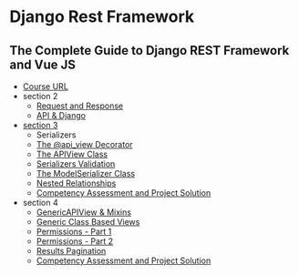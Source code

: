 # Django Rest Framework

## The Complete Guide to Django REST Framework and Vue JS
- [Course URL](https://www.udemy.com/course/the-complete-guide-to-django-rest-framework-and-vue-js/)
- section 2
    - [Request and Response](https://github.com/nameunji/study-python/tree/main/django_rest_framework/requests)
    - [API & Django](https://github.com/nameunji/study-python/tree/main/django_rest_framework/first_api_django/onlinestore)
- [section 3](https://github.com/nameunji/study-python/tree/main/django_rest_framework/section3-drf-level-one/newsapi)
    - Serializers
    - [The @api_view Decorator](https://github.com/nameunji/study-python/blob/main/django_rest_framework/section3-drf-level-one/newsapi/news/api/views.py)
    - [The APIView Class](https://github.com/nameunji/study-python/commit/5fa32248febe2388251e0c1431d1ed6ffc361ee9)
    - [Serializers Validation](https://github.com/nameunji/study-python/commit/30521efcc3c75475db2f1c3594a350e073aa5c83)
    - [The ModelSerializer Class](https://github.com/nameunji/study-python/commit/587f5c9b47b523a21fda33210e6dd68a8b24c3bf)
    - [Nested Relationships](https://github.com/nameunji/study-python/commit/8e0726cef76d936aebd53899f40c1b3edf6bcb76)
    - [Competency Assessment and Project Solution](https://github.com/nameunji/study-python/tree/main/django_rest_framework/section3-drf-level-one/jobboard)
- section 4
    - [GenericAPIView & Mixins](https://github.com/nameunji/study-python/commit/ab7df0f1a512bad3432a845d227a9e1b1ee6c710)
    - [Generic Class Based Views](https://github.com/nameunji/study-python/commit/d911e4b48e95cbffc396e8b26bfa4288afad7e74)
    - [Permissions - Part 1](https://github.com/nameunji/study-python/commit/c394b85058013fd7ab1dc256bd2de67ea2397750)
    - [Permissions - Part 2](https://github.com/nameunji/study-python/commit/2d4e34c33bd6b7ba0f1ecbdac96d1f2b442988be)
    - [Results Pagination](https://github.com/nameunji/study-python/commit/78c5710956a1e2aa300bfc752a28d7bead3d1eed)
    - [Competency Assessment and Project Solution](https://github.com/nameunji/study-python/commit/5cf98fa580476b56d70129a32b49404f210cc731)
